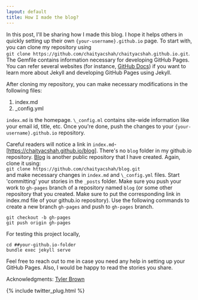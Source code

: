 ```yaml
---
layout: default
title: How I made the blog?
---
```


In this post, I'll be sharing how I made this blog. I hope it helps others in quickly setting up their own `{your-username}.github.io` page. To start with, you can clone my repository using  
`git clone https://github.com/chaityacshah/chaityacshah.github.io.git`.  
The Gemfile contains information necessary for developing GitHub Pages. You can refer several websites (for instance, [GitHub Docs](https://help.github.com/articles/setting-up-your-github-pages-site-locally-with-jekyll/)) if you want to learn more about Jekyll and developing GitHub Pages using Jekyll.

After cloning my repository, you can make necessary modifications in the following files:
1. index.md
2. \_config.yml

`index.md` is the homepage. `\_config.ml` contains site-wide information like your email id, title, etc. Once you're done, push the changes to your `{your-username}.github.io` repository.

Careful readers will notice a link in `index.md`- [https://chaityacshah.github.io/blog]. There's no `blog` folder in my github.io repository. [Blog](https://github.com/chaityacshah/blog) is another public repository that I have created. Again, clone it using:  
`git clone https://github.com/chaityacshah/blog.git`  
and make necessary changes in `index.md` and `\_config.yml` files. Start 'committing' your stories in the `_posts` folder. Make sure you push your work to `gh-pages` branch of a repository named `blog` (or some other repository that you created. Make sure to put the corresponding link in index.md file of your github.io repository). Use the following commands to create a new branch `gh-pages` and push to `gh-pages` branch.

```
git checkout -b gh-pages
git push origin gh-pages
```

For testing this project locally,
```
cd ##your-github.io-folder
bundle exec jekyll serve
```

Feel free to reach out to me in case you need any help in setting up your GitHub Pages. Also, I would be happy to read the stories you share.

Acknowledgments: [Tyler Brown](http://tbonza.github.io/)

{% include twitter_plug.html %}